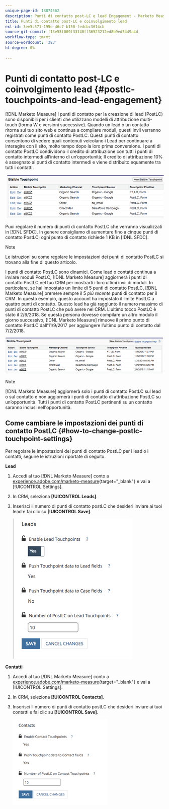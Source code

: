 ```yaml
---
unique-page-id: 18874562
description: Punti di contatto post-LC e lead Engagement - Marketo Measure - Documentazione del prodotto
title: Punti di contatto post-LC e coinvolgimento lead
exl-id: 3ee5c571-195e-46c7-b150-fedcbc3614cb
source-git-commit: f13e55f009f33140ff36523212ed8b9ed5449a4d
workflow-type: tm+mt
source-wordcount: '383'
ht-degree: 0%

---
```


# Punti di contatto post-LC e coinvolgimento lead {#postlc-touchpoints-and-lead-engagement}

[!DNL Marketo Measure] I punti di contatto per la creazione di lead (PostLC) sono disponibili per i clienti che utilizzano modelli di attribuzione multi-touch (forma W e versioni successive). Quando un lead o un contatto ritorna sul tuo sito web e continua a compilare moduli, questi invii verranno registrati come punti di contatto PostLC. Questi punti di contatto consentono di vedere quali contenuti veicolano i Lead per continuare a interagire con il sito, molto tempo dopo la loro prima conversione. I punti di contatto PostLC condividono il credito di attribuzione con tutti i punti di contatto intermedi all’interno di un’opportunità; Il credito di attribuzione 10% è assegnato ai punti di contatto intermedi e viene distribuito equamente tra tutti i contatti.

![](assets/1.png)

Puoi regolare il numero di punti di contatto PostLC che verranno visualizzati in [!DNL SFDC]. In genere consigliamo di aumentare fino a cinque punti di contatto PostLC; ogni punto di contatto richiede 1 KB in [!DNL SFDC].

>[!NOTE]
>
>Le istruzioni su come regolare le impostazioni dei punti di contatto PostLC si trovano alla fine di questo articolo.

I punti di contatto PostLC sono dinamici. Come lead o contatti continua a inviare moduli PostLC, [!DNL Marketo Measure] aggiornerà i punti di contatto PostLC nel tuo CRM per mostrarti i loro ultimi invii di moduli. In particolare, se hai impostato un limite di 5 punti di contatto PostLC, [!DNL Marketo Measure] premere sempre il 5 _più recente_ punti di contatto per il CRM.  In questo esempio, questo account ha impostato il limite PostLC a quattro punti di contatto. Questo lead ha già raggiunto il numero massimo di punti di contatto PostLC che può avere nel CRM. L&#39;ultimo tocco PostLC è stato il 2/6/2018. Se questa persona dovesse compilare un altro modulo il giorno successivo, [!DNL Marketo Measure] rimuove il primo punto di contatto PostLC dall’11/9/2017 per aggiungere l’ultimo punto di contatto dal 7/2/2018.

![](assets/2.png)

>[!NOTE]
>
>[!DNL Marketo Measure] aggiornerà solo i punti di contatto PostLC sul lead o sul contatto e non aggiornerà i punti di contatto di attribuzione PostLC su un’opportunità. Tutti i punti di contatto PostLC pertinenti su un contatto saranno inclusi nell&#39;opportunità.

## Come cambiare le impostazioni dei punti di contatto PostLC {#how-to-change-postlc-touchpoint-settings}

Per regolare le impostazioni dei punti di contatto PostLC per i lead o i contatti, seguire le istruzioni riportate di seguito.

**Lead**

1. Accedi al tuo [!DNL Marketo Measure] conto a [experience.adobe.com/marketo-measure](https://experience.adobe.com/marketo-measure){target="_blank"} e vai a [!UICONTROL Settings].

1. In CRM, seleziona **[!UICONTROL Leads]**.

1. Inserisci il numero di punti di contatto postLC che desideri inviare ai tuoi lead e fai clic su **[!UICONTROL Save]**.

   ![](assets/3.png)

**Contatti**

1. Accedi al tuo [!DNL Marketo Measure] conto a [experience.adobe.com/marketo-measure](https://experience.adobe.com/marketo-measure){target="_blank"} e vai a [!UICONTROL Settings].

1. In CRM, seleziona **[!UICONTROL Contacts]**.

1. Inserisci il numero di punti di contatto postLC che desideri inviare ai tuoi contatti e fai clic su **[!UICONTROL Save]**.

   ![](assets/4.png)
